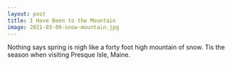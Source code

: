 ```yaml
---
layout: post
title: I Have Been to the Mountain
image: 2021-03-09-snow-mountain.jpg
---
```


Nothing says spring is nigh like a forty foot high mountain of snow. Tis the season when visiting Presque Isle, Maine. 



